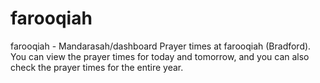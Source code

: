 # farooqiah
farooqiah - Mandarasah/dashboard
Prayer times at farooqiah (Bradford). You can view the prayer times for today and tomorrow, and you can also check the prayer times for the entire year.
